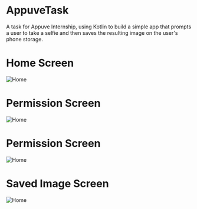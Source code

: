 # AppuveTask
A task for Appuve Internship, using Kotlin to build a simple app that prompts a user to take a selfie and then saves the resulting image on the user's phone storage.
# Home Screen
![Home](/home_one.jpg)
# Permission Screen
![Home](/permission_one.jpg)
# Permission Screen
![Home](/permission_two.jpg)
# Saved Image Screen
![Home](/home_two.jpg)
